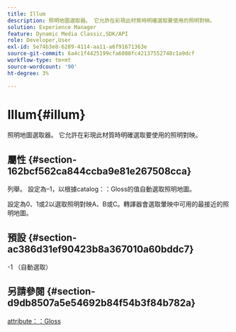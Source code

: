 ```yaml
---
title: Illum
description: 照明地圖選取器。 它允許在彩現此材質時明確選取要使用的照明對映。
solution: Experience Manager
feature: Dynamic Media Classic,SDK/API
role: Developer,User
exl-id: 5e74b3e8-6289-4114-aa11-a6f91671363e
source-git-commit: 6a4c1f4425199cfa6088fc42137552748c1a9dcf
workflow-type: tm+mt
source-wordcount: '90'
ht-degree: 3%

---
```


# Illum{#illum}

照明地圖選取器。 它允許在彩現此材質時明確選取要使用的照明對映。

## 屬性 {#section-162bcf562ca844ccba9e81e267508cca}

列舉。 設定為–1，以根據catalog：：Gloss的值自動選取照明地圖。

設定為0、1或2以選取照明對映A、B或C。轉譯器會選取暈映中可用的最接近的照明地圖。

## 預設 {#section-ac386d31ef90423b8a367010a60bddc7}

-1 （自動選取）

## 另請參閱 {#section-d9db8507a5e54692b84f54b3f84b782a}

[attribute：：Gloss](../../../../../ir-api/material-cat/image-rendering-api-ref/c-ir-material-catalog/c-ir-material-data-reference/r-ir-cat-gloss.md#reference-5277f62a67e2408ab94699aa712f1eeb)

